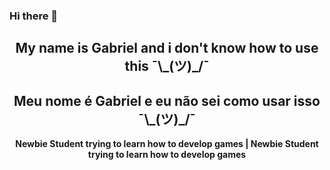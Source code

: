 ### Hi there 👋

<h2 align= "center">My name is Gabriel and i don't know how to use this ¯\_(ツ)_/¯</h1>
<h2 align="center">Meu nome é Gabriel e eu não sei como usar isso ¯\_(ツ)_/¯</h1>

<p align="center"> <b>Newbie Student trying to learn how to develop games | Newbie Student trying to learn how to develop games</p>
